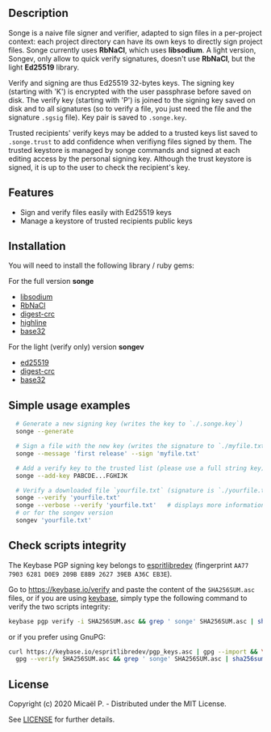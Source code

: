 ## Description

Songe is a naive file signer and verifier, adapted to sign files in a per-project context:
each project directory can have its own keys to directly sign project files. Songe currently
uses **RbNaCl**, which uses **libsodium**. A light version, Songev, only allow to quick
verify signatures, doesn't use **RbNaCl**, but the light **Ed25519** library.

Verify and signing are thus Ed25519 32-bytes keys. The signing key (starting with 'K') is
encrypted with the user passphrase before saved on disk. The verify key (starting with 'P')
is joined to the signing key saved on disk and to all signatures (so to verify a file, you
just need the file and the signature `.sgsig` file). Key pair is saved to `.songe.key`.

Trusted recipients' verify keys may be added to a trusted keys list saved to `.songe.trust`
to add confidence when verifiyng files signed by them. The trusted keystore is managed by
songe commands and signed at each editing access by the personal signing key. Although the
trust keystore is signed, it is up to the user to check the recipient's key.

## Features

 * Sign and verify files easily with Ed25519 keys
 * Manage a keystore of trusted recipients public keys

## Installation

You will need to install the following library / ruby gems:

For the full version **songe**

 * [libsodium](https://github.com/jedisct1/libsodium)
 * [RbNaCl](https://github.com/RubyCrypto/rbnacl)
 * [digest-crc](https://github.com/postmodern/digest-crc)
 * [highline](https://github.com/JEG2/highline)
 * [base32](https://github.com/stesla/base32)

For the light (verify only) version **songev**

 * [ed25519](https://github.com/RubyCrypto/ed25519)
 * [digest-crc](https://github.com/postmodern/digest-crc)
 * [base32](https://github.com/stesla/base32)

## Simple usage examples

```bash
  # Generate a new signing key (writes the key to `./.songe.key`)
  songe --generate

  # Sign a file with the new key (writes the signature to `./myfile.txt.sgsig`)
  songe --message 'first release' --sign 'myfile.txt'

  # Add a verify key to the trusted list (please use a full string key)
  songe --add-key PABCDE...FGHIJK

  # Verify a downloaded file `yourfile.txt` (signature is `./yourfile.txt.sgsig`)
  songe --verify 'yourfile.txt'
  songe --verbose --verify 'yourfile.txt'   # displays more information
  # or for the songev version
  songev 'yourfile.txt'
```

## Check scripts integrity

The Keybase PGP signing key belongs to [espritlibredev](https://keybase.io/espritlibredev)
(fingerprint `AA77 7903 6281 D0E9 209B E8B9 2627 39EB A36C EB3E`).

Go to https://keybase.io/verify and paste the content of the `SHA256SUM.asc` files, or
if you are using [keybase](https://keybase.io), simply type the following command to verify
the two scripts integrity:

```bash
keybase pgp verify -i SHA256SUM.asc && grep ' songe' SHA256SUM.asc | sha256sum -c
```

or if you prefer using GnuPG:

```bash
curl https://keybase.io/espritlibredev/pgp_keys.asc | gpg --import && \
  gpg --verify SHA256SUM.asc && grep ' songe' SHA256SUM.asc | sha256sum -c
```

## License

Copyright (c) 2020 Micaël P. - Distributed under the MIT License.

See [LICENSE](https://github.com/CodeEspritLibre/songe/blob/master/LICENSE) for further details.

